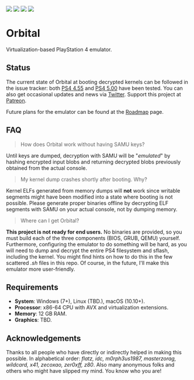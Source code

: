 [![](https://img.shields.io/github/license/AlexAltea/orbital.svg)](https://github.com/AlexAltea/orbital)
[![](https://img.shields.io/github/languages/code-size/badges/shields.svg)](https://github.com/AlexAltea/orbital)
[![](https://img.shields.io/twitter/follow/espadrine.svg?label=Follow&style=social?style=flat-square)](https://twitter.com/AlexAltea)
[![](https://img.shields.io/discord/102860784329052160.svg)](https://discord.gg/yu44DVk)

Orbital
=======

Virtualization-based PlayStation 4 emulator.

## Status

The current state of Orbital at booting decrypted kernels can be followed in the issue tracker: both [PS4 4.55](https://github.com/AlexAltea/orbital/issues/3) and [PS4 5.00](https://github.com/AlexAltea/orbital/issues/4) have been tested. You can also get occasional updates and news via [Twitter](https://twitter.com/AlexAltea). Support this project at [Patreon](https://www.patreon.com/AlexAltea).

Future plans for the emulator can be found at the [Roadmap](https://github.com/AlexAltea/orbital/wiki/Roadmap) page.

## FAQ

> How does Orbital work without having SAMU keys?

Until keys are dumped, decryption with SAMU will be "_emulated_" by hashing encrypted input blobs and returning decrypted blobs previously obtained from the actual console.

> My kernel dump crashes shortly after booting. Why?

Kernel ELFs generated from memory dumps will **not** work since writable segments might have been modified into a state where booting is not possible. Please generate proper binaries offline by decrypting ELF segments with SAMU on your actual console, not by dumping memory.

> Where can I get Orbital?

**This project is not ready for end users.** No binaries are provided, so you must build each of the three components (BIOS, GRUB, QEMU) yourself. Furthermore, configuring the emulator to do something will be hard, as you will need to dump and decrypt the entire PS4 filesystem and sflash, including the kernel. You might find hints on how to do this in the few scattered _.sh_ files in this repo. Of course, in the future, I'll make this emulator more user-friendly.


## Requirements

* __System__: Windows (7+), Linux (TBD.), macOS (10.10+).
* __Processor__: x86-64 CPU with AVX and virtualization extensions.
* __Memory__: 12 GB RAM.
* __Graphics__: TBD.

## Acknowledgements

Thanks to all people who have directly or indirectly helped in making this possible. In alphabetical order: *flatz, idc, m0rph3us1987, masterzorag, wildcard, x41, zecoxao, zer0xff, z80*. Also many anonymous folks and others who might have slipped my mind. You know who you are!
